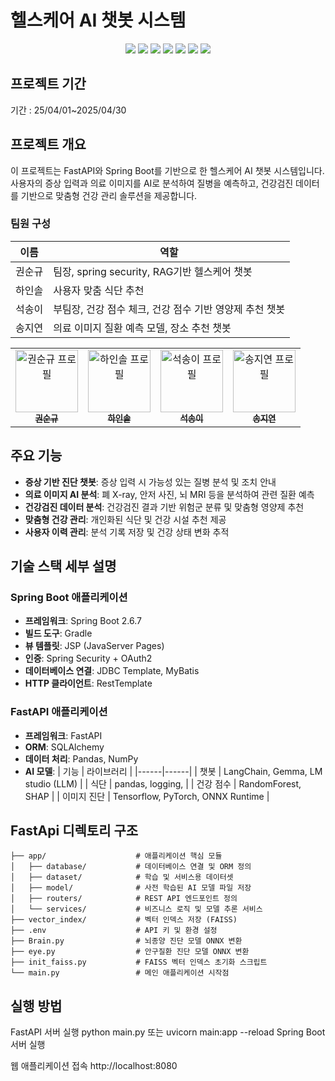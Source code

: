 # 헬스케어 AI 챗봇 시스템
<p align="center">
  <img src="https://img.shields.io/badge/python-3776AB?style=for-the-badge&logo=python&logoColor=white" />
  <img src="https://img.shields.io/badge/fastapi-009688?style=for-the-badge&logo=fastapi&logoColor=white" />
  <img src="https://img.shields.io/badge/spring-boot-6DB33F?style=for-the-badge&logo=spring&logoColor=white" />
  <img src="https://img.shields.io/badge/tensorflow-FF6F00?style=for-the-badge&logo=tensorflow&logoColor=white" />
  <img src="https://img.shields.io/badge/mariadb-003545?style=for-the-badge&logo=mariadb&logoColor=white" />
  <img src="https://img.shields.io/badge/langchain-000000?style=for-the-badge&logo=chainlink&logoColor=white" />
  <img src="https://img.shields.io/badge/pytorch-EE4C2C?style=for-the-badge&logo=chainlink&logoColor=white" />
</p>

## 프로젝트 기간
기간 : 25/04/01~2025/04/30

## 프로젝트 개요
이 프로젝트는 FastAPI와 Spring Boot를 기반으로 한 헬스케어 AI 챗봇 시스템입니다. 사용자의 증상 입력과 의료 이미지를 AI로 분석하여 질병을 예측하고, 건강검진 데이터를 기반으로 맞춤형 건강 관리 솔루션을 제공합니다.

### 팀원 구성

| 이름 | 역할 |
|------|------|
| 권순규 | 팀장, spring security, RAG기반 헬스케어 챗봇 |
| 하인솔 | 사용자 맞춤 식단 추천|
| 석송이 | 부팀장, 건강 점수 체크, 건강 점수 기반 영양제 추천 챗봇 |
| 송지연 | 의료 이미지 질환 예측 모델, 장소 추천 챗봇 |

<table>
  <tr>
    <td align="center">
      <a href="https://github.com/SK-Kwon90">
        <img src="https://github.com/SK-Kwon90.png" width="100px;" alt="권순규 프로필"/>
        <br />
        <sub><b>권순규</b></sub>
      </a>
      <br />
    </td>
    <td align="center">
      <a href="https://github.com/insol-ha">
        <img src="https://github.com/insol-ha.png" width="100px;" alt="하인솔 프로필"/>
        <br />
        <sub><b>하인솔</b></sub>
      </a>
      <br />
    </td>
    <td align="center">
      <a href="https://github.com/songyiseok">
        <img src="https://github.com/songyiseok.png" width="100px;" alt="석송이 프로필"/>
        <br />
        <sub><b>석송이</b></sub>
      </a>
      <br />
    </td>
    <td align="center">
      <a href="https://github.com/ssuuoo12">
        <img src="https://github.com/ssuuoo12.png" width="100px;" alt="송지연 프로필"/>
        <br />
        <sub><b>송지연</b></sub>
      </a>
      <br />
    </td>
  </tr>
</table>

## 주요 기능
- **증상 기반 진단 챗봇**: 증상 입력 시 가능성 있는 질병 분석 및 조치 안내
- **의료 이미지 AI 분석**: 폐 X-ray, 안저 사진, 뇌 MRI 등을 분석하여 관련 질환 예측
- **건강검진 데이터 분석**: 건강검진 결과 기반 위험군 분류 및 맞춤형 영양제 추천
- **맞춤형 건강 관리**: 개인화된 식단 및 건강 시설 추천 제공
- **사용자 이력 관리**: 분석 기록 저장 및 건강 상태 변화 추적


## 기술 스택 세부 설명
### Spring Boot 애플리케이션

- **프레임워크**: Spring Boot 2.6.7
- **빌드 도구**: Gradle
- **뷰 템플릿**: JSP (JavaServer Pages)
- **인증**: Spring Security + OAuth2
- **데이터베이스 연결**: JDBC Template, MyBatis
- **HTTP 클라이언트**: RestTemplate

### FastAPI 애플리케이션

- **프레임워크**: FastAPI
- **ORM**: SQLAlchemy
- **데이터 처리**: Pandas, NumPy
- **AI 모델**:
| 기능 | 라이브러리 |
|------|------|
| 챗봇 | LangChain, Gemma, LM studio (LLM) |
| 식단 | pandas, logging,  |
| 건강 점수 | RandomForest, SHAP |
| 이미지 진단 | Tensorflow, PyTorch, ONNX Runtime |


## FastApi 디렉토리 구조
```
├── app/                    # 애플리케이션 핵심 모듈
│   ├── database/           # 데이터베이스 연결 및 ORM 정의
│   ├── dataset/            # 학습 및 서비스용 데이터셋
│   ├── model/              # 사전 학습된 AI 모델 파일 저장
│   ├── routers/            # REST API 엔드포인트 정의
│   └── services/           # 비즈니스 로직 및 모델 추론 서비스
├── vector_index/           # 벡터 인덱스 저장 (FAISS)
├── .env                    # API 키 및 환경 설정
├── Brain.py                # 뇌종양 진단 모델 ONNX 변환
├── eye.py                  # 안구질환 진단 모델 ONNX 변환
├── init_faiss.py           # FAISS 벡터 인덱스 초기화 스크립트
└── main.py                 # 메인 애플리케이션 시작점
```



## 실행 방법

FastAPI 서버 실행
python main.py 또는 uvicorn main:app --reload
Spring Boot 서버 실행

웹 애플리케이션 접속
http://localhost:8080

